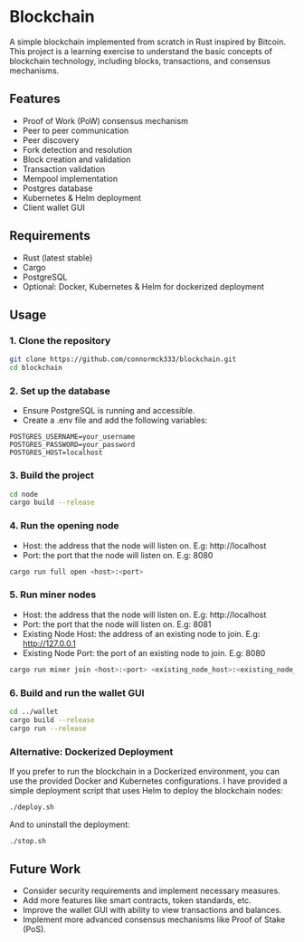 # Blockchain
A simple blockchain implemented from scratch in Rust inspired by Bitcoin.
This project is a learning exercise to understand the basic concepts of blockchain technology, including blocks, transactions, and consensus mechanisms.

## Features
- Proof of Work (PoW) consensus mechanism
- Peer to peer communication
- Peer discovery
- Fork detection and resolution
- Block creation and validation
- Transaction validation
- Mempool implementation
- Postgres database
- Kubernetes & Helm deployment
- Client wallet GUI

## Requirements
- Rust (latest stable)
- Cargo
- PostgreSQL
- Optional: Docker, Kubernetes & Helm for dockerized deployment

## Usage

### 1. Clone the repository
```bash
git clone https://github.com/connormck333/blockchain.git
cd blockchain
```

### 2. Set up the database
- Ensure PostgreSQL is running and accessible.
- Create a .env file and add the following variables:
```env
POSTGRES_USERNAME=your_username
POSTGRES_PASSWORD=your_password
POSTGRES_HOST=localhost
```

### 3. Build the project
```bash
cd node
cargo build --release
```

### 4. Run the opening node
- Host: the address that the node will listen on. E.g: http://localhost
- Port: the port that the node will listen on. E.g: 8080
```bash
cargo run full open <host>:<port>
```

### 5. Run miner nodes
- Host: the address that the node will listen on. E.g: http://localhost
- Port: the port that the node will listen on. E.g: 8081
- Existing Node Host: the address of an existing node to join. E.g: http://127.0.0.1
- Existing Node Port: the port of an existing node to join. E.g: 8080
```bash
cargo run miner join <host>:<port> <existing_node_host>:<existing_node_port>
```

### 6. Build and run the wallet GUI
```bash
cd ../wallet
cargo build --release
cargo run --release
```
### Alternative: Dockerized Deployment
If you prefer to run the blockchain in a Dockerized environment, you can use the provided Docker and Kubernetes configurations.
I have provided a simple deployment script that uses Helm to deploy the blockchain nodes:
```bash
./deploy.sh
```
And to uninstall the deployment:
```bash
./stop.sh
```

## Future Work
- Consider security requirements and implement necessary measures.
- Add more features like smart contracts, token standards, etc.
- Improve the wallet GUI with ability to view transactions and balances.
- Implement more advanced consensus mechanisms like Proof of Stake (PoS).
